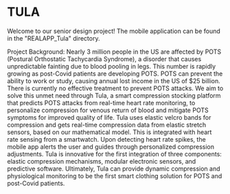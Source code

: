# TULA

Welcome to our senior design project! The mobile application can be found in the "REALAPP_Tula" directory.

Project Background: Nearly 3 million people in the US are affected by POTS (Postural Orthostatic Tachycardia Syndrome), a disorder that causes unpredictable fainting due to blood pooling in legs. This number is rapidly growing as post-Covid patients are developing POTS. POTS can prevent the ability to work or study, causing annual lost income in the US of $25 billion. There is currently no effective treatment to prevent POTS attacks. We aim to solve this unmet need through Tula, a smart compression stocking platform that predicts POTS attacks from real-time heart rate monitoring, to personalize compression for venous return of blood and mitigate POTS symptoms for improved quality of life. Tula uses elastic velcro bands for compression and gets real-time compression data from elastic stretch sensors, based on our mathematical model. This is integrated with heart rate sensing from a smartwatch. Upon detecting heart rate spikes, the mobile app alerts the user and guides through personalized compression adjustments. Tula is innovative for the first integration of three components: elastic compression mechanisms, modular electronic sensors, and predictive software. Ultimately, Tula can provide dynamic compression and physiological monitoring to be the first smart clothing solution for POTS and post-Covid patients.
